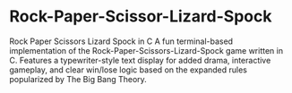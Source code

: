 # Rock-Paper-Scissor-Lizard-Spock
Rock Paper Scissors Lizard Spock in C A fun terminal-based implementation of the Rock-Paper-Scissors-Lizard-Spock game written in C. Features a typewriter-style text display for added drama, interactive gameplay, and clear win/lose logic based on the expanded rules popularized by The Big Bang Theory.
